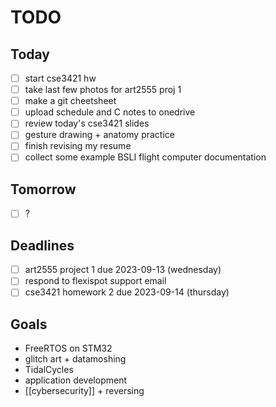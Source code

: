 # TODO

## Today
- [ ] start cse3421 hw
- [ ] take last few photos for art2555 proj 1
- [ ] make a git cheetsheet
- [ ] upload schedule and C notes to onedrive
- [ ] review today's cse3421 slides
- [ ] gesture drawing + anatomy practice
- [ ] finish revising my resume
- [ ] collect some example BSLI flight computer documentation

## Tomorrow
- [ ] ?

## Deadlines
- [ ] art2555 project 1 due 2023-09-13 (wednesday)
- [ ] respond to flexispot support email
- [ ] cse3421 homework 2 due 2023-09-14 (thursday)

## Goals
- FreeRTOS on STM32
- glitch art + datamoshing
- TidalCycles
- application development
- [[cybersecurity]] + reversing
